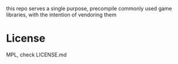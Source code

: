 this repo serves a single purpose, precompile commonly used game libraries, with the intention of vendoring them

# License

MPL, check LICENSE.md
